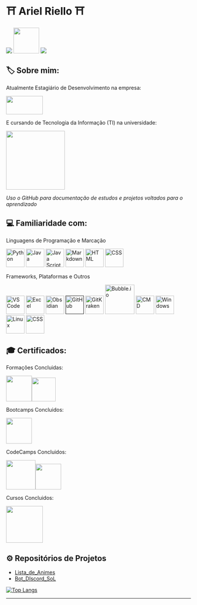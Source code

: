 
# ⛩️ Ariel Riello ⛩️ 

[<img src="https://img.shields.io/badge/LinkedIn-0077B5?style=for-the-badge&logo=linkedin&logoColor=white">](https://www.linkedin.com/in/ariel-gustavo-frutuoso-riello-962217266/)
[<img src="https://hermes.digitalinnovation.one/assets/diome/logo-full.svg" width="70">](https://web.dio.me/users/riello_programmer?tab=skills)
<a href="mailto:riello.programmer@gmail.com">
  <img src="https://img.shields.io/badge/Gmail-D14836?style=for-the-badge&logo=gmail&logoColor=white"/>
</a>

## 🏷️ Sobre mim:

Atualmente Estagiário de Desenvolvimento na empresa:

[<img src="https://media.licdn.com/dms/image/C4E0BAQEg1SiKVbzK7w/company-logo_100_100/0/1592496983315?e=1700697600&v=beta&t=IVc9dEPE59ZsEmoOp01dVXwF77ehPWwYGcpdXTMLJkQ" width="100" height="50">](https://www.inovacoderfid.com)

E cursando de Tecnologia da Informação (TI) na universidade:

[<img src="https://univesp.br/sites/58f6506869226e9479d38201/theme/images/logo-univesp.png?1643802139" width="160">](https://univesp.br/cursos/bacharel-em-tecnologia-da-informacao)

*Uso o GitHub para documentação de estudos e projetos voltados para o aprendizado*

## 💻 Familiaridade com:

Linguagens de Programação e Marcação

[<img src="https://cdn.iconscout.com/icon/free/png-512/free-python-3521655-2945099.png?f=avif&w=256" width="50" title="Python">](https://www.python.org)
[<img src="https://cdn.iconscout.com/icon/free/png-512/free-java-22-225997.png?f=avif&w=256" width="50" title="Java">](https://www.java.com/pt-BR/)
[<img src="https://cdn.iconscout.com/icon/premium/png-512-thumb/javascript-2752148-2284965.png?f=avif&w=256" width="50" title="Java Script">](https://www.javascript.com)
[<img src="https://cdn.iconscout.com/icon/premium/png-512-thumb/markdown-4887934-4072470.png?f=avif&w=256" width="50" title="Markdown">](https://www.markdownguide.org)
[<img src="https://cdn.iconscout.com/icon/free/png-512/free-html-file-2330569-1950410.png?f=avif&w=256" width="50" title="HTML">](https://html.com)
[<img src="https://cdn.iconscout.com/icon/premium/png-512-thumb/css-file-2330572-1950413.png?f=avif&w=256" width="50" title="CSS">](https://www.css3.com)

Frameworks, Plataformas e Outros

[<img src="https://cdn.iconscout.com/icon/free/png-512/free-visual-studio-code-3251603-2724650.png?f=avif&w=256" width="50" title="VS Code">](https://code.visualstudio.com)
[<img src="https://cdn.iconscout.com/icon/free/png-512/free-excel-2-190764.png?f=avif&w=256" width="50" title="Excel">](https://www.microsoft.com/pt-br/microsoft-365/p/excel/CFQ7TTC0HR4R)
[<img src="https://upload.wikimedia.org/wikipedia/commons/thumb/1/10/2023_Obsidian_logo.svg/120px-2023_Obsidian_logo.svg.png" width="50" title="Obsidian">](https://obsidian.md)
[<img src="https://cdn.iconscout.com/icon/free/png-512/free-github-159-721954.png?f=avif&w=256" width="50" title="GitHub">]()
[<img src="https://www.gitkraken.com/wp-content/uploads/2021/12/gitkraken-icon-stencil-color.svg" width="50" title="GitKraken">](https://www.gitkraken.com)
[<img src="https://getlogovector.com/wp-content/uploads/2021/08/bubble-io-logo-vector.png" width="80" title="Bubble.io">](https://bubble.io/home)
[<img src="https://cdn.iconscout.com/icon/premium/png-512-thumb/terminal-4887951-4072487.png?f=avif&w=256" width="50" title="CMD">](https://learn.microsoft.com/pt-br/windows-server/administration/windows-commands/cmd)
[<img src="https://cdn.iconscout.com/icon/free/png-512/free-windows-3050920-2538288.png?f=avif&w=256" width="50" title="Windows">](https://learn.microsoft.com/pt-br/)
[<img src="https://cdn.iconscout.com/icon/premium/png-512-thumb/linux-2752134-2284951.png?f=avif&w=256" width="50" title="Linux">](https://www.linux.org)
[<img src="https://cdn.iconscout.com/icon/free/png-512/free-openai-7520991-7196859.png?f=avif&w=256" width="50" title="CSS">](https://openai.com)

## 🎓 Certificados:

Formações Concluidas:

[<img src="https://hermes.dio.me/tracks/aa71615b-e701-4cec-bb64-71ba6974c5fe.png" width="70">](https://www.dio.me/certificate/BACD5E5F/share)[<img src="https://hermes.dio.me/tracks/90d15bc9-7eb9-4f23-a8f3-270e21549699.png" width="65">](https://www.dio.me/certificate/DC23F65D/share)

Bootcamps Concluidos:

[<img src="https://hermes.dio.me/tracks/608ecefd-1d10-42ea-9f58-3e7a4548ab3e.png" width="70">](https://www.dio.me/certificate/4233EB4D/share)

CodeCamps Concluidos:

[<img src="https://hermes.dio.me/tracks/e3092c08-98c4-4131-aec1-f3affe6db45d.png" width="80">](https://www.dio.me/certificate/D7B1982C/share)[<img src="https://hermes.dio.me/tracks/cc708075-49ef-4974-85ca-c9a33a19e32d.png" width="70">](https://www.dio.me/certificate/AC2DBFF4/share)

Cursos Concluidos: 

[<img src="https://images.ctfassets.net/00atxywtfxvd/2MlqAOzmHjSPtssv6HlNox/1cb35b40775835a5f574ebc5509907a1/coursera-wordmark-blue.svg" width="100">](https://coursera.org/share/9fee9c3633a1b0899e7343501e989d8c)

## ⚙️ Repositórios de Projetos

* [Lista_de_Animes](https://github.com/ArielRiello/Projeto_Lista_de_Animes_Java)
* [Bot_DIscord_SoL](https://github.com/ArielRiello/Discord_Bot_SoL)

<div style="width: 200px;">
  <a href="https://github.com/ArielRiello/github-readme-stats">
    <img src="https://github-readme-stats.vercel.app/api/top-langs/?username=ArielRiello&langs_count=8" alt="Top Langs" />
  </a>
</div>

---
